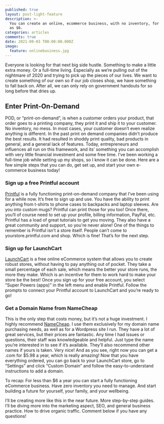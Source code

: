 ```yaml
---
published: true
layout: post-light-feature
description: >-
  You can create an online, ecommerce business, with no inventory, for as little
  as $6.
categories: articles
comments: true
date: 2021-09-03 T00:00:00.000Z
image:
  feature: onlinebusiness.jpg
---
```


Everyone is looking for that next big side hustle. Something to make a little extra money. Or a full-time living. Especially as we’re pulling out of the nightmare of 2020 and trying to pick up the pieces of our lives. We want to create something of our own so if our job closes shop, we have something to fall back on. After all, we can only rely on government handouts for so long before that dries up.

## Enter Print-On-Demand
POD, or “print-on-demand”, is when a customer orders your product, that order goes to a printing company, they print it and ship it to your customer. No inventory, no mess. In most cases, your customer doesn’t even realize anything is different. 
In the past print on demand companies didn’t produce the best results. It had resulted in shoddy print quality, bad products in general, and a general lack of features. 
Today, entrepreneurs and influences all run on this framework, and its’ something you can accomplish with very little financial investment and some free time. I’ve been working a full-time job while setting up my shops, so I know it can be done. 
Here are a few simple steps that you can do, get set up, and start your own e-commerce business today!
### Sign up a free Printful account
<a href="https://www.printful.com/a/3531971:f8bd55c723e78cce108337c3ae036488" target="_blank">Printful</a> is a fully functioning print-on-demand company that I’ve been using for a while now. It’s free to sign up and use. You have the ability to print anything from t-shirts to phone cases to backpacks and laptop sleeves. Are you into custom mugs? Printful can print those for you too!
Once there, you‘ll of course need to set up your profile, billing information, PayPal, etc. Printful has a load of great tutorials to get you moving. They also have a great community and support, so you're never alone!
One of the things to remember is Printful isn’t a store itself. People can’t come to yourstore.printful.com and shop. Which is fine! That’s for the next step.
### Sign up for LaunchCart
<a href="https://launchcart.com/" target="_blank">LaunchCart</a> is a free online eCommerce system that allows you to create robust stores, without having to pay anything out of pocket. They take a small percentage of each sale, which means the better your store runs, the more they make. Which is an incentive for them to work hard to make your store be the best!
Once you sign up for your free account, you select “Super Powers (apps)” in the left menu and enable Printful. Follow the prompts to connect your Printful account to LaunchCart and you’re ready to go! 
### Get a Domain Name from NameCheap
This is the only step that costs money, but it’s not a huge investment. I highly recommend <a href="https://www.tkqlhce.com/f9104qgpmgo35448C65B435586A989" target="_blank">NameCheap</a>. I use them exclusively for my domain name purchasing needs, as well as for a Wordpress site I run. They have a lot of great services, but their prices are fantastic. Any time I had issues or questions, their staff was knowledgeable and helpful.
Just type the name you’re interested in to see if it’s available. They’ll also recommend other names if yours is taken. Very nice! 
And as you see, right now you can get a .com for &dollar;5.98 a year, which is really amazing!
Now that you have everything ordered, you can go back to your LaunchCart store, go to “Settings” and click “Custom Domain” and follow the easy-to-understand instructions to add a domain.

To recap: For less than &dollar;6 a year you can start a fully functioning eCommerce business. Have zero inventory you need to manage. And start building a future for yourself, your family, and your wellbeing.

I’ll be creating more like this in the near future. More step-by-step guides. I’ll be diving more into the marketing aspect, SEO, and general business practice. How to drive organic traffic. 
Comment below if you have any questions!





